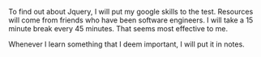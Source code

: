 To find out about Jquery, I will put my google skills to the test. Resources will come from friends who have been software engineers. I will take a 15 minute break every 45 minutes. That seems most effective to me.

Whenever I learn something that I deem important, I will put it in notes.